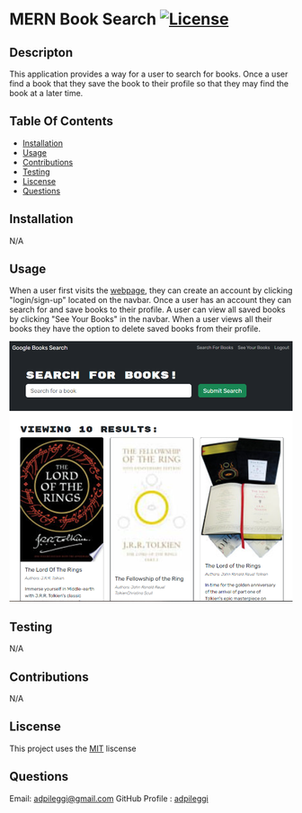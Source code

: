 # MERN Book Search [![License](https://img.shields.io/badge/License-MIT-yellow.svg)](https://opensource.org/licenses/MIT)

  ## Descripton

  This application provides a way for a user to search for books. Once a user find a book that they save the book to their profile so that they may find the book at a later time.

  ## Table Of Contents
   - [Installation](#installation)
   - [Usage](#usage)
   - [Contributions](#contributions)
   - [Testing](#testing)
   - [Liscense](#liscense)
   - [Questions](#questions)

  ## Installation

  N/A

  ## Usage

  When a user first visits the [webpage](https://warm-retreat-52419-3804ed1ee780.herokuapp.com/), they can create an account by clicking "login/sign-up" located on the navbar. Once a user has an account they can search for and save books to their profile. A user can view all saved books by clicking "See Your Books" in the navbar. When a user views all their books they have the option to delete saved books from their profile.

  

  ![screenshot](/client/public/screenshot.png)

  ## Testing

  N/A

  ## Contributions

  N/A

  ## Liscense

  This project uses the [MIT](https://opensource.org/licenses/MIT) liscense

  ## Questions
  Email: [adpileggi@gmail.com](mailto:adpileggi@gmail.com)
  GitHub Profile : [adpileggi](https://github.com/adpileggi)